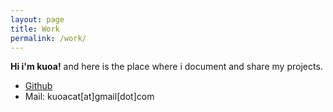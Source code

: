 ```yaml
---
layout: page
title: Work
permalink: /work/
---
```

**Hi i'm kuoa!** and here is the place where i document and share my projects.

* [Github](http://github.com/kuoa)
* Mail: kuoacat[at]gmail[dot]com
